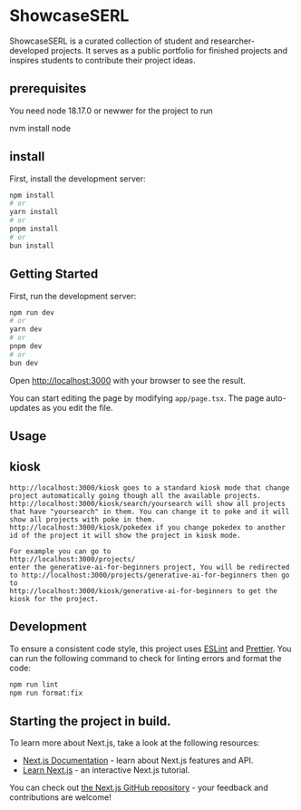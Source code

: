 # ShowcaseSERL

ShowcaseSERL is a curated collection of student and researcher- developed projects. It serves as a public portfolio for finished projects and inspires students to contribute their project ideas.

## prerequisites

You need node 18.17.0 or newwer for the project to run

nvm install node

## install 

First, install the development server:

```bash
npm install
# or
yarn install
# or
pnpm install
# or
bun install
```

## Getting Started

First, run the development server:

```bash
npm run dev
# or
yarn dev
# or
pnpm dev
# or
bun dev
```

Open [http://localhost:3000](http://localhost:3000) with your browser to see the result.

You can start editing the page by modifying `app/page.tsx`. The page auto-updates as you edit the file.

## Usage

## kiosk
```
http://localhost:3000/kiosk goes to a standard kiosk mode that change project automatically going though all the available projects. 
http://localhost:3000/kiosk/search/yoursearch will show all projects that have "yoursearch" in them. You can change it to poke and it will show all projects with poke in them. 
http://localhost:3000/kiosk/pokedex if you change pokedex to another id of the project it will show the project in kiosk mode.  

For example you can go to 
http://localhost:3000/projects/
enter the generative-ai-for-beginners project, You will be redirected to http://localhost:3000/projects/generative-ai-for-beginners then go to 
http://localhost:3000/kiosk/generative-ai-for-beginners to get the kiosk for the project.
```

## Development

To ensure a consistent code style, this project uses [ESLint](https://eslint.org/) and [Prettier](https://prettier.io/). You can run the following command to check for linting errors and format the code:

```bash
npm run lint
npm run format:fix
```

## Starting the project in build. 

To learn more about Next.js, take a look at the following resources:

- [Next.js Documentation](https://nextjs.org/docs) - learn about Next.js features and API.
- [Learn Next.js](https://nextjs.org/learn) - an interactive Next.js tutorial.

You can check out [the Next.js GitHub repository](https://github.com/vercel/next.js) - your feedback and contributions are welcome!

